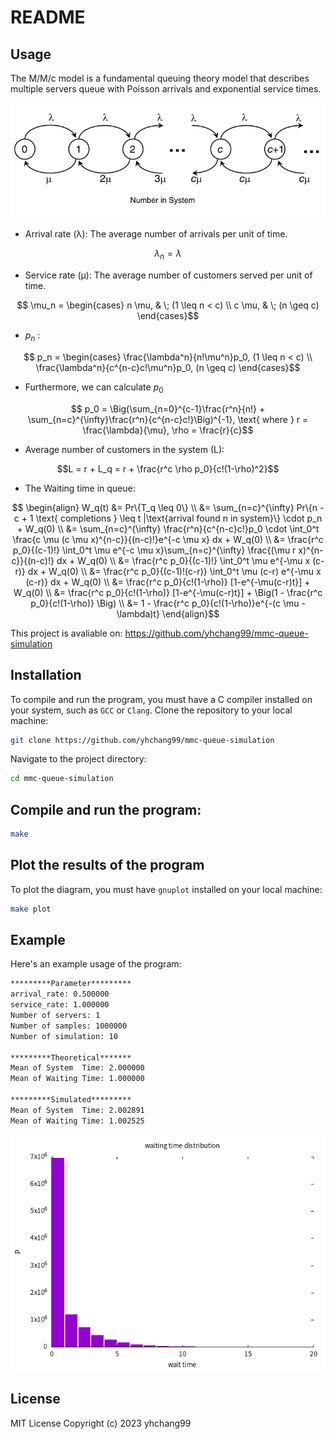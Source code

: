 # README

## Usage
The M/M/c model is a fundamental queuing theory model that describes multiple servers queue with Poisson arrivals and exponential service times. 

![the picture of the M/M/c model](https://github.com/yhchang99/mmc-queue-simulation/blob/main/img/mmn.png)

- Arrival rate (λ): The average number of arrivals per unit of time.
```math
\lambda_n = \lambda
```
- Service rate (μ): The average number of customers served per unit of time.
```math
    \mu_n = 
    \begin{cases}
    n \mu, & \; (1 \leq n < c) \\
    c \mu, & \; (n \geq c)
    \end{cases}
```
- $p_n$ :
```math
    p_n =
    \begin{cases}
    \frac{\lambda^n}{n!\mu^n}p_0, (1 \leq n < c) \\
    \frac{\lambda^n}{c^{n-c}c!\mu^n}p_0, (n \geq c)
    \end{cases}
```
- Furthermore, we can calculate $p_0$
```math
    p_0 = \Big(\sum_{n=0}^{c-1}\frac{r^n}{n!} + \sum_{n=c}^{\infty}\frac{r^n}{c^{n-c}c!}\Big)^{-1}, \text{ where } r = \frac{\lambda}{\mu}, \rho = \frac{r}{c}
```
- Average number of customers in the system (L): 
```math
L = r + L_q = r + \frac{r^c \rho p_0}{c!(1-\rho)^2}
```
- The Waiting time in queue:
```math
    \begin{align}
    W_q(t) &= Pr\{T_q \leq 0\} \\
    &= \sum_{n=c}^{\infty} Pr\{n - c + 1 \text{ completions } \leq t |\text{arrival found n in system}\} \cdot p_n + W_q(0) \\
    &= \sum_{n=c}^{\infty} \frac{r^n}{c^{n-c}c!}p_0 \cdot \int_0^t \frac{c \mu (c \mu x)^{n-c}}{(n-c)!}e^{-c \mu x} dx + W_q(0) \\
    &= \frac{r^c p_0}{(c-1)!} \int_0^t \mu e^{-c \mu x}\sum_{n=c}^{\infty} \frac{(\mu r x)^{n-c}}{(n-c)!} dx + W_q(0) \\
    &= \frac{r^c p_0}{(c-1)!} \int_0^t \mu e^{-\mu x (c-r)} dx + W_q(0) \\
    &= \frac{r^c p_0}{(c-1)!(c-r)} \int_0^t \mu (c-r) e^{-\mu x (c-r)} dx + W_q(0) \\
    &= \frac{r^c p_0}{c!(1-\rho)} [1-e^{-\mu(c-r)t}] + W_q(0) \\
    &= \frac{r^c p_0}{c!(1-\rho)} [1-e^{-\mu(c-r)t}] + \Big(1 - \frac{r^c p_0}{c!(1-\rho)} \Big) \\
    &= 1 - \frac{r^c p_0}{c!(1-\rho)}e^{-(c \mu - \lambda)t}
    \end{align}
```

This project is avaliable on: https://github.com/yhchang99/mmc-queue-simulation

## Installation
To compile and run the program, you must have a C compiler installed on your system, such as `GCC` or `Clang`.
Clone the repository to your local machine:

```bash
git clone https://github.com/yhchang99/mmc-queue-simulation
```
Navigate to the project directory:
```bash
cd mmc-queue-simulation
```

## Compile and run the program:

```bash
make
```

## Plot the results of the program
To plot the diagram, you must have `gnuplot` installed on your local machine:
```bash
make plot
```

## Example
Here's an example usage of the program:
```bash
*********Parameter*********
arrival_rate: 0.500000
service_rate: 1.000000
Number of servers: 1
Number of samples: 1000000
Number of simulation: 10

*********Theoretical*******
Mean of System  Time: 2.000000
Mean of Waiting Time: 1.000000

*********Simulated*********
Mean of System  Time: 2.002891
Mean of Waiting Time: 1.002525
```

![the pdf of the waiting time](https://github.com/yhchang99/mmc-queue-simulation/blob/main/img/wait_time.png)

## License
MIT License
Copyright (c) 2023 yhchang99
